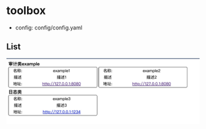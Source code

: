 # toolbox

- config: config/config.yaml

## List

![image](https://raw.githubusercontent.com/jacoovan/toolbox/main/img/demo-list.png)